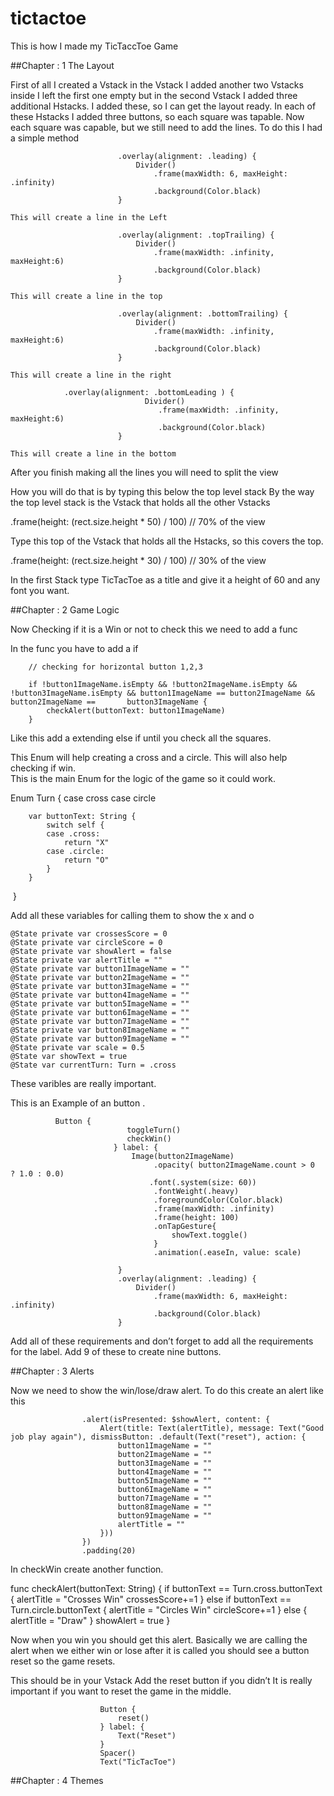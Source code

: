 # tictactoe

This is how I made my TicTaccToe Game

##Chapter : 1 The Layout 

First of all  I created a Vstack in the Vstack I added another two Vstacks inside I left the first one empty but in the second Vstack I added three additional Hstacks.
I added these, so I can get the layout ready. In each of these Hstacks I added three buttons, so each square was tapable. Now each square was capable, but  we still need to add the lines. To do this I had a simple method 

                            .overlay(alignment: .leading) {
                                Divider()
                                    .frame(maxWidth: 6, maxHeight: .infinity)
                                    .background(Color.black)
                            } 

	This will create a line in the Left

                            .overlay(alignment: .topTrailing) {
                                Divider()
                                    .frame(maxWidth: .infinity, maxHeight:6)
                                    .background(Color.black)
                            }

	This will create a line in the top

                            .overlay(alignment: .bottomTrailing) {
                                Divider()
                                    .frame(maxWidth: .infinity, maxHeight:6)
                                    .background(Color.black)
                            }

	This will create a line in the right

				.overlay(alignment: .bottomLeading ) {
                                  Divider()
                                     .frame(maxWidth: .infinity, maxHeight:6)
                                     .background(Color.black)
                            } 

	This will create a line in the bottom

After you finish making all the lines you will need to split the view 

How you will do that is by typing this below the top level stack
By the way the top level stack is the Vstack that holds all the other Vstacks

.frame(height: (rect.size.height * 50) / 100) // 70% of the view

Type this top of the Vstack that holds all the Hstacks, so this covers the top.

  .frame(height: (rect.size.height * 30) / 100) // 30% of the view

In the first Stack type TicTacToe as a title and give it a height of 60 and any font you want.

##Chapter : 2 Game Logic 


Now Checking if it is a Win or not to check this we need to add a func 

In the func  you have to add a if 

        // checking for horizontal button 1,2,3

        if !button1ImageName.isEmpty && !button2ImageName.isEmpty && !button3ImageName.isEmpty && button1ImageName == button2ImageName && button2ImageName == 		button3ImageName {
            checkAlert(buttonText: button1ImageName)
        }

Like this add a extending else if until you check all the squares. 
 
This Enum will help creating a cross and a circle. 
This will also help checking if win.  
This is the main Enum for the logic of the game so it could work. 


 Enum Turn  {
        case cross
        case circle
        
        var buttonText: String {
            switch self {
            case .cross:
                return "X"
            case .circle:
                return "O"
            }
        }
 }

Add all these variables for calling them to  show the x and o 

    @State private var crossesScore = 0
    @State private var circleScore = 0
    @State private var showAlert = false
    @State private var alertTitle = ""
    @State private var button1ImageName = ""
    @State private var button2ImageName = ""
    @State private var button3ImageName = ""
    @State private var button4ImageName = ""
    @State private var button5ImageName = ""
    @State private var button6ImageName = ""
    @State private var button7ImageName = ""
    @State private var button8ImageName = ""
    @State private var button9ImageName = ""
    @State private var scale = 0.5
    @State var showText = true
    @State var currentTurn: Turn = .cross
 
These varibles are really important.

This is an Example of an button .

        	  Button {
                              toggleTurn()
                              checkWin()
                           } label: {
                               Image(button2ImageName)
                                    .opacity( button2ImageName.count > 0  ? 1.0 : 0.0)
                                   .font(.system(size: 60))
                                    .fontWeight(.heavy)
                                    .foregroundColor(Color.black)
                                    .frame(maxWidth: .infinity)
                                    .frame(height: 100)
                                    .onTapGesture{
                                        showText.toggle()
                                    }
                                    .animation(.easeIn, value: scale)
                                
                            }
                            .overlay(alignment: .leading) {
                                Divider()
                                    .frame(maxWidth: 6, maxHeight: .infinity)
                                    .background(Color.black)
                            }



Add all of these requirements and don’t forget to add all the requirements for the label.
Add 9 of these to create nine buttons.

##Chapter : 3 Alerts

Now we need to show the win/lose/draw alert. 
To do this create an alert like this

                    .alert(isPresented: $showAlert, content: {
                        Alert(title: Text(alertTitle), message: Text("Good job play again"), dismissButton: .default(Text("reset"), action: {
                            button1ImageName = ""
                            button2ImageName = ""
                            button3ImageName = ""
                            button4ImageName = ""
                            button5ImageName = ""
                            button6ImageName = ""
                            button7ImageName = ""
                            button8ImageName = ""
                            button9ImageName = ""
                            alertTitle = ""
                        }))
                    })
                    .padding(20)

In checkWin create another function.
 
  func checkAlert(buttonText: String) {
            if buttonText == Turn.cross.buttonText {
                alertTitle = "Crosses Win"
                crossesScore+=1
            } else if buttonText == Turn.circle.buttonText {
                alertTitle = "Circles Win"
                circleScore+=1
            } else {
                alertTitle = "Draw"
            }
            showAlert = true
        }

Now when you win you should get this alert.
Basically we are calling the alert when we either win or lose after it is called you should
see a button reset so the game resets.

This should be in your Vstack 
Add the reset button if you didn’t 
It is really important if you want to reset the game in the middle.

                        Button {
                            reset()
                        } label: {
                            Text("Reset")
                        }
                        Spacer()
                        Text("TicTacToe")


##Chapter : 4 Themes
